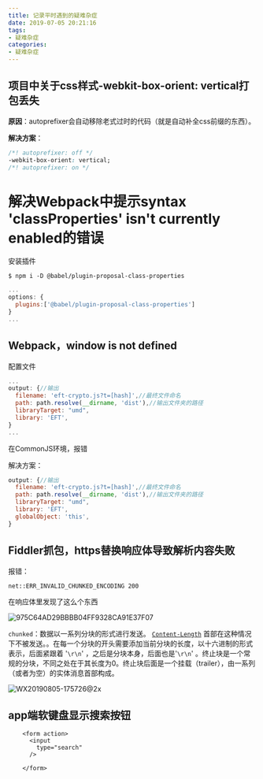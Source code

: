 ```yaml
---
title: 记录平时遇到的疑难杂症
date: 2019-07-05 20:21:16
tags: 
- 疑难杂症
categories: 
- 疑难杂症
---
```


## 项目中关于css样式-webkit-box-orient: vertical打包丢失

**原因**：autoprefixer会自动移除老式过时的代码（就是自动补全css前缀的东西）。

**解决方案**：

```css
/*! autoprefixer: off */
-webkit-box-orient: vertical;
/*! autoprefixer: on */
```





# 解决Webpack中提示syntax 'classProperties' isn't currently enabled的错误

安装插件

```shell
$ npm i -D @babel/plugin-proposal-class-properties
```

```javascript
...
options: {
  plugins:['@babel/plugin-proposal-class-properties']
}
...
```



## Webpack，window is not defined

配置文件

```javascript
...
output: {//输出
  filename: 'eft-crypto.js?t=[hash]',//最终文件命名
  path: path.resolve(__dirname, 'dist'),//输出文件夹的路径
  libraryTarget: "umd",
  library: 'EFT',
}
...
```

在CommonJS环境，报错

解决方案：

```javascript
output: {//输出
  filename: 'eft-crypto.js?t=[hash]',//最终文件命名
  path: path.resolve(__dirname, 'dist'),//输出文件夹的路径
  libraryTarget: "umd",
  library: 'EFT',
  globalObject: 'this',
}
```



## Fiddler抓包，https替换响应体导致解析内容失败

报错：

```
net::ERR_INVALID_CHUNKED_ENCODING 200
```

在响应体里发现了这么个东西

![975C64AD29BBBB04FF9328CA91E37F07](http://www.qinhanwen.xyz975C64AD29BBBB04FF9328CA91E37F07.png)

`chunked`：数据以一系列分块的形式进行发送。 [`Content-Length`](https://developer.mozilla.org/zh-CN/docs/Web/HTTP/Headers/Content-Length) 首部在这种情况下不被发送。。在每一个分块的开头需要添加当前分块的长度，以十六进制的形式表示，后面紧跟着 '`\r\n`' ，之后是分块本身，后面也是'`\r\n`' 。终止块是一个常规的分块，不同之处在于其长度为0。终止块后面是一个挂载（trailer），由一系列（或者为空）的实体消息首部构成。

![WX20190805-175726@2x](http://114.55.30.96/WX20190805-175726@2x.png)



## app端软键盘显示搜索按钮

```
    <form action>
      <input
        type="search"
      />

    </form>
```

